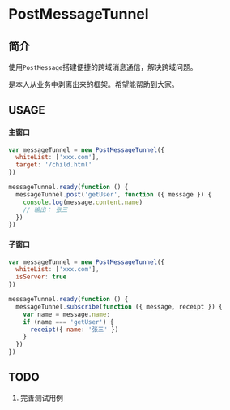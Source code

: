 # PostMessageTunnel

## 简介

使用`PostMessage`搭建便捷的跨域消息通信，解决跨域问题。

是本人从业务中剥离出来的框架。希望能帮助到大家。

## USAGE

#### 主窗口
```js
var messageTunnel = new PostMessageTunnel({
  whiteList: ['xxx.com'],
  target: '/child.html'
})

messageTunnel.ready(function () {
  messageTunnel.post('getUser', function ({ message }) {
    console.log(message.content.name)
    // 输出： 张三
  })
})
```

#### 子窗口
```js
var messageTunnel = new PostMessageTunnel({
  whiteList: ['xxx.com'],
  isServer: true
})

messageTunnel.ready(function () {
  messageTunnel.subscribe(function ({ message, receipt }) {
    var name = message.name;
    if (name === 'getUser') {
      receipt({ name: '张三' })
    }
  })
})
```

## TODO
1. 完善测试用例
